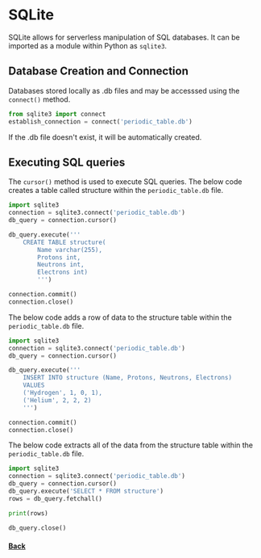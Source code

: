 # SQLite
SQLite allows for serverless manipulation of SQL databases. 
It can be imported as a module within Python as ```sqlite3```.

## Database Creation and Connection
Databases stored locally as .db files and may be accesssed using the ```connect()``` method.
```python
from sqlite3 import connect
establish_connection = connect('periodic_table.db')
```
If the .db file doesn't exist, it will be automatically created.

## Executing SQL queries 
The ```cursor()``` method is used to execute SQL queries.
The below code creates a table called structure within the ```periodic_table.db``` file. 
```python
import sqlite3
connection = sqlite3.connect('periodic_table.db')
db_query = connection.cursor()

db_query.execute('''
    CREATE TABLE structure(
        Name varchar(255),
        Protons int,
        Neutrons int,
        Electrons int)
        ''')

connection.commit()
connection.close()
```
The below code adds a row of data to the structure table within the ```periodic_table.db``` file. 
```python
import sqlite3
connection = sqlite3.connect('periodic_table.db')
db_query = connection.cursor()

db_query.execute('''
    INSERT INTO structure (Name, Protons, Neutrons, Electrons)
    VALUES 
    ('Hydrogen', 1, 0, 1),
    ('Helium', 2, 2, 2)
    ''')

connection.commit()
connection.close()
```
The below code extracts all of the data from the structure table within the ```periodic_table.db``` file.
```python
import sqlite3
connection = sqlite3.connect('periodic_table.db')
db_query = connection.cursor()
db_query.execute('SELECT * FROM structure')
rows = db_query.fetchall()

print(rows)

db_query.close()
```
#### [Back](README.md)
